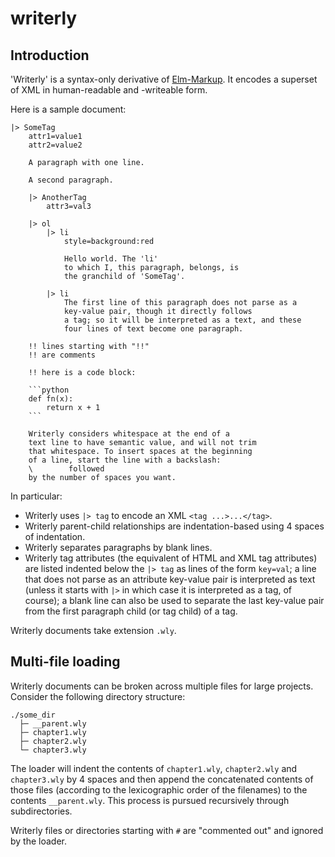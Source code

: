 # writerly

## Introduction

'Writerly' is a syntax-only derivative of [Elm-Markup](https://github.com/mdgriffith/elm-markup). It encodes a superset of XML in human-readable and -writeable form.

Here is a sample document:

```
|> SomeTag
    attr1=value1
    attr2=value2

    A paragraph with one line.

    A second paragraph.

    |> AnotherTag
        attr3=val3

    |> ol
        |> li
            style=background:red

            Hello world. The 'li'
            to which I, this paragraph, belongs, is
            the granchild of 'SomeTag'.

        |> li
            The first line of this paragraph does not parse as a
            key-value pair, though it directly follows
            a tag; so it will be interpreted as a text, and these
            four lines of text become one paragraph.

    !! lines starting with "!!"
    !! are comments

    !! here is a code block:

    ```python
    def fn(x):
        return x + 1
    ```

    Writerly considers whitespace at the end of a
    text line to have semantic value, and will not trim
    that whitespace. To insert spaces at the beginning
    of a line, start the line with a backslash:
    \        followed
    by the number of spaces you want.
```

In particular:

- Writerly uses `|> tag` to encode an XML `<tag ...>...</tag>`.
- Writerly parent-child relationships are indentation-based using 4 spaces of indentation.
- Writerly separates paragraphs by blank lines.
- Writerly tag attributes (the equivalent of HTML and XML tag attributes) are listed indented below the `|> tag` as lines of the form `key=val`; a line that does not parse as an attribute key-value pair is interpreted as text (unless it starts with `|>` in which case it is interpreted as a tag, of course); a blank line can also be used to separate the last key-value pair from the first paragraph child (or tag child) of a tag.

Writerly documents take extension `.wly`.

## Multi-file loading

Writerly documents can be broken across multiple files for large projects. Consider the following directory structure:

```
./some_dir
  ├─ __parent.wly
  ├─ chapter1.wly
  ├─ chapter2.wly
  └─ chapter3.wly
```

The loader will indent the contents of `chapter1.wly`, `chapter2.wly` and `chapter3.wly` 
by 4 spaces and then append the concatenated contents of those files (according to the lexicographic order
of the filenames) to the contents `__parent.wly`. This process is pursued recursively through subdirectories.

<!-- This is an example directory structure: -->

<!-- ```
some_dir
├─ __parent.wly
├─ tome1
│  ├─ __parent.wly
│  ├─ 01-ALongAwaitedParty.wly
│  ├─ 02-AnUnexpectedVisit.wly
│  └─ 03-OverHillAndUnderhill.wly
├─ tome2
│  ├─ __parent.wly
│  ├─ 01-TheCloudsGather.wly
│  ├─ 02-TheCloudsBurst.wly
│  ├─ 03-AnUnexpectedVisitInTome2.wly
│  └─ 04-OverHillAndUnderhillInTome2.wly
└─ tome3
   ├─ __parent.wly
   ├─ 01-primitive-recursion-definitions.wly
   ├─ 02-primitive-recursion-constructions.wly
   ├─ 03-ackermann.wly
   └─ 04-mu-recursion.wly
```

Here the contents of `tome1`, `tome2` and `tome3` will be individually by the same process as described above,
then indented and collated to the topmost `__parent.wly` file. -->

Writerly files or directories starting with `#` are "commented out" and ignored by the loader.
